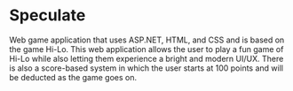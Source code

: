 # Speculate
Web game application that uses ASP.NET, HTML, and CSS and is based on the game Hi-Lo. This web application allows the user to play a fun game of Hi-Lo while also letting them experience a bright and modern UI/UX. There is also a score-based system in which the user starts at 100 points and will be deducted as the game goes on.

